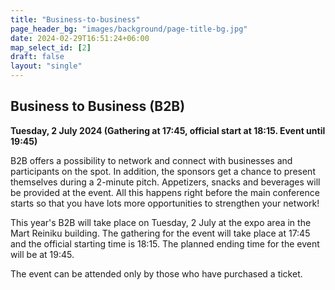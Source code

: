 ```yaml
---
title: "Business-to-business"
page_header_bg: "images/background/page-title-bg.jpg"
date: 2024-02-29T16:51:24+06:00
map_select_id: [2]
draft: false
layout: "single"
---
```

## Business to Business (B2B)
**Tuesday, 2 July 2024 (Gathering at 17:45, official start at 18:15. Event until 19:45)**

B2B offers a possibility to network and connect with businesses and participants
on the spot. In addition, the sponsors get a chance to present themselves during a 2-minute pitch.
Appetizers, snacks and beverages will be provided at the event. All this happens
right before the main conference starts so that you have lots more opportunities
to strengthen your network!

This year's B2B will take place on Tuesday, 2 July at the expo area in the Mart Reiniku building. The gathering for the event will take place at 17:45 and the official starting time is 18:15. The planned ending time for the event will be at 19:45. 

The event can be attended only by those who have purchased a ticket. 